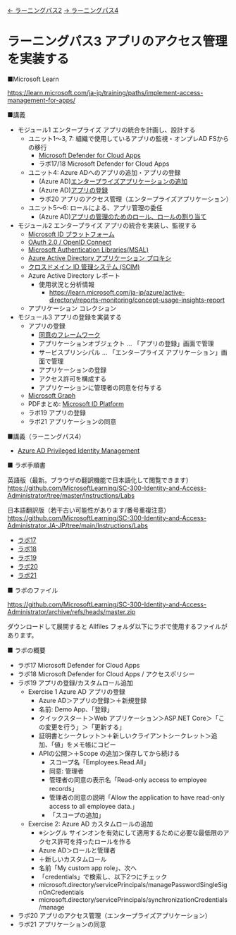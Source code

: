 [← ラーニングパス2](lp02.md)
[→ ラーニングパス4](lp04.md)

# ラーニングパス3 アプリのアクセス管理を実装する

■Microsoft Learn

https://learn.microsoft.com/ja-jp/training/paths/implement-access-management-for-apps/

■講義

- モジュール1 エンタープライズ アプリの統合を計画し、設計する
  - ユニット1～3, 7: 組織で使用しているアプリの監視・オンプレAD FSからの移行
    - [Microsoft Defender for Cloud Apps](../SC/mdca.md)
    - ラボ17/18 Microsoft Defender for Cloud Apps
  - ユニット4: Azure ADへのアプリの追加・アプリの登録
    - (Azure AD)[エンタープライズアプリケーションの追加](../SC/enterprise-app.md)
    - (Azure AD)[アプリの登録](../SC/app-registration.md)
    - ラボ20 アプリのアクセス管理（エンタープライズアプリケーション）
  - ユニット5～6: ロールによる、アプリ管理の委任
    - (Azure AD)[アプリの管理のためのロール、ロールの割り当て](../SC/app-role.md)
- モジュール2 エンタープライズ アプリの統合を実装し、監視する
  - [Microsoft ID プラットフォーム](../AZ-204/mod06-04-id-platform.md)
  - [OAuth 2.0 / OpenID Connect](../general/oauth-oidc.md)
  - [Microsoft Authentication Libraries(MSAL)](../AZ-204/mod06-02-msal.md)
  - [Azure Active Directory アプリケーション プロキシ](../SC/application-proxy.md)
  - [クロスドメイン ID 管理システム (SCIM)](../SC/scim.md)
  - Azure Active Directory レポート
    - 使用状況と分析情報
      - https://learn.microsoft.com/ja-jp/azure/active-directory/reports-monitoring/concept-usage-insights-report
  - アプリケーション コレクション
- モジュール3 アプリの登録を実装する
  - アプリの登録
    - [同意のフレームワーク](../SC/consent-framework.md)
    - アプリケーションオブジェクト ... 「アプリの登録」画面で管理
    - サービスプリンシパル ... 「エンタープライズ アプリケーション」画面で管理
    - アプリケーションの登録
    - アクセス許可を構成する
    - アプリケーションに管理者の同意を付与する
  - [Microsoft Graph](../AZ-204/mod06-08-graph.md)
  - PDFまとめ: [Microsoft ID Platform](../SC/pdf/Microsoft%20ID%20Platform.pdf)
  - ラボ19 アプリの登録
  - ラボ21 アプリケーションの同意

■講義（ラーニングパス4）

- [Azure AD Privileged Identity Management](../SC/pim.md)

■ ラボ手順書

英語版（最新。ブラウザの翻訳機能で日本語化して閲覧できます）
https://github.com/MicrosoftLearning/SC-300-Identity-and-Access-Administrator/tree/master/Instructions/Labs

日本語翻訳版（若干古い可能性があります/番号重複注意）
https://github.com/MicrosoftLearning/SC-300-Identity-and-Access-Administrator.JA-JP/tree/main/Instructions/Labs

- [ラボ17](https://github.com/MicrosoftLearning/SC-300-Identity-and-Access-Administrator.JA-JP/blob/main/Instructions/Labs/Lab_17_DefenderForCloudAppsDiscoveryAndRestrictions.md)
- [ラボ18](https://github.com/MicrosoftLearning/SC-300-Identity-and-Access-Administrator.JA-JP/blob/main/Instructions/Labs/Lab_18_DefenderForCloudAppsAccessPolicies.md)
- [ラボ19](https://github.com/MicrosoftLearning/SC-300-Identity-and-Access-Administrator.JA-JP/blob/main/Instructions/Labs/Lab_19_RegisterAnApplication.md)
- [ラボ20](https://github.com/MicrosoftLearning/SC-300-Identity-and-Access-Administrator.JA-JP/blob/main/Instructions/Labs/Lab_20_ImplementAccessManagementForApps.md)
- [ラボ21](https://github.com/MicrosoftLearning/SC-300-Identity-and-Access-Administrator.JA-JP/blob/main/Instructions/Labs/Lab_21_GrantTenantWideAdminConsentToAnApplication.md)

■ ラボのファイル

https://github.com/MicrosoftLearning/SC-300-Identity-and-Access-Administrator/archive/refs/heads/master.zip

ダウンロードして展開すると Allfiles フォルダ以下にラボで使用するファイルがあります。

■ ラボの概要

- ラボ17 Microsoft Defender for Cloud Apps
- ラボ18 Microsoft Defender for Cloud Apps / アクセスポリシー
- ラボ19 アプリの登録/カスタムロール追加
  - Exercise 1 Azure AD アプリの登録
    - Azure AD＞アプリの登録＞＋新規登録
    - 名前: Demo App、「登録」
    - クイックスタート＞Web アプリケーション＞ASP.NET Core＞「この変更を行う」＞「更新する」
    - 証明書とシークレット＞＋新しいクライアントシークレット＞追加、「値」をメモ帳にコピー
    - APIの公開＞＋Scope の追加＞保存してから続ける
      - スコープ名「Employees.Read.All」
      - 同意: 管理者
      - 管理者の同意の表示名「Read-only access to employee records」
      - 管理者の同意の説明「Allow the application to have read-only access to all employee data.」
      - 「スコープの追加」
  - Exercise 2: Azure AD カスタムロールの追加
    - ※シングル サインオンを有効にして適用するために必要な最低限のアクセス許可を持ったロールを作る
    - Azure AD＞ロールと管理者
    - ＋新しいカスタムロール
    - 名前「My custom app role」、次へ
    - 「credentials」で検索し、以下2つにチェック
    - microsoft.directory/servicePrincipals/managePasswordSingleSignOnCredentials
    - microsoft.directory/servicePrincipals/synchronizationCredentials/manage
- ラボ20 アプリのアクセス管理（エンタープライズアプリケーション）
- ラボ21 アプリケーションの同意

